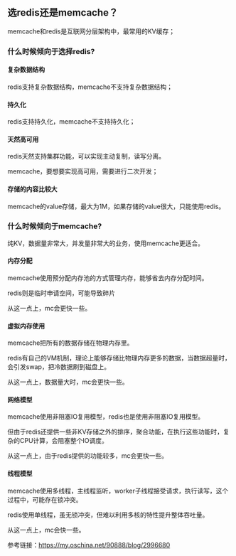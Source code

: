 ## 选redis还是memcache？
memcache和redis是互联网分层架构中，最常用的KV缓存；
### 什么时候倾向于选择redis?
#### 复杂数据结构
redis支持复杂数据结构，memcache不支持复杂数据结构；
#### 持久化
redis支持持久化，memcache不支持持久化；
#### 天然高可用
redis天然支持集群功能，可以实现主动复制，读写分离。

memcache，要想要实现高可用，需要进行二次开发；
#### 存储的内容比较大
memcache的value存储，最大为1M，如果存储的value很大，只能使用redis。
### 什么时候倾向于memcache?
纯KV，数据量非常大，并发量非常大的业务，使用memcache更适合。
#### 内存分配
memcache使用预分配内存池的方式管理内存，能够省去内存分配时间。

redis则是临时申请空间，可能导致碎片

从这一点上，mc会更快一些。

#### 虚拟内存使用
memcache把所有的数据存储在物理内存里。

redis有自己的VM机制，理论上能够存储比物理内存更多的数据，当数据超量时，会引发swap，把冷数据刷到磁盘上。

从这一点上，数据量大时，mc会更快一些。

#### 网络模型
memcache使用非阻塞IO复用模型，redis也是使用非阻塞IO复用模型。

但由于redis还提供一些非KV存储之外的排序，聚合功能，在执行这些功能时，复杂的CPU计算，会阻塞整个IO调度。

从这一点上，由于redis提供的功能较多，mc会更快一些。

#### 线程模型
memcache使用多线程，主线程监听，worker子线程接受请求，执行读写，这个过程中，可能存在锁冲突。

redis使用单线程，虽无锁冲突，但难以利用多核的特性提升整体吞吐量。

从这一点上，mc会快一些。

参考链接：https://my.oschina.net/90888/blog/2996680
